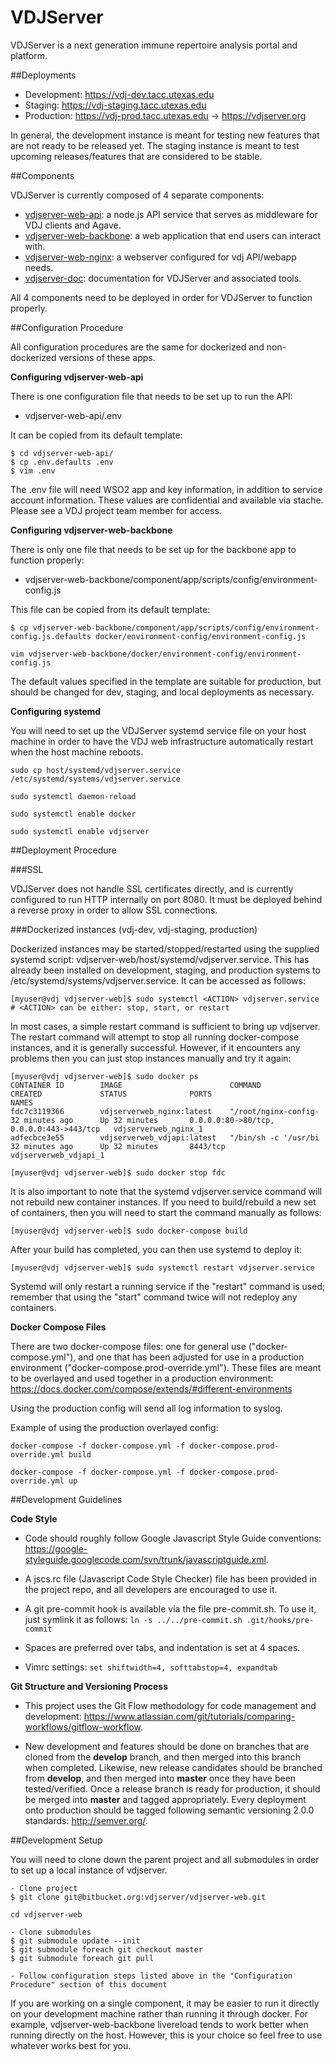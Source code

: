 VDJServer
===================

VDJServer is a next generation immune repertoire analysis portal and platform.

##Deployments

 * Development: <https://vdj-dev.tacc.utexas.edu>
 * Staging: <https://vdj-staging.tacc.utexas.edu>
 * Production: https://vdj-prod.tacc.utexas.edu -> <https://vdjserver.org>

In general, the development instance is meant for testing new features that are not ready to be released yet. The staging instance is meant to test upcoming releases/features that are considered to be stable.

##Components

VDJServer is currently composed of 4 separate components:

 * [vdjserver-web-api](https://bitbucket.org/vdjserver/vdjserver-web-api/): a node.js API service that serves as middleware for VDJ clients and Agave.
 * [vdjserver-web-backbone](https://bitbucket.org/vdjserver/vdjserver-web-backbone/): a web application that end users can interact with.
 * [vdjserver-web-nginx](https://bitbucket.org/vdjserver/vdjserver-web-nginx/): a webserver configured for vdj API/webapp needs.
 * [vdjserver-doc](https://bitbucket.org/vdjserver/vdjserver-doc/): documentation for VDJServer and associated tools.

All 4 components need to be deployed in order for VDJServer to function properly.

##Configuration Procedure

All configuration procedures are the same for dockerized and non-dockerized versions of these apps.

**Configuring vdjserver-web-api**

There is one configuration file that needs to be set up to run the API:

 * vdjserver-web-api/.env

It can be copied from its default template:

```
$ cd vdjserver-web-api/
$ cp .env.defaults .env
$ vim .env
```

The .env file will need WSO2 app and key information, in addition to service account information. These values are confidential and available via stache. Please see a VDJ project team member for access.

**Configuring vdjserver-web-backbone**

There is only one file that needs to be set up for the backbone app to function properly:

 * vdjserver-web-backbone/component/app/scripts/config/environment-config.js

This file can be copied from its default template:

```
$ cp vdjserver-web-backbone/component/app/scripts/config/environment-config.js.defaults docker/environment-config/environment-config.js

vim vdjserver-web-backbone/docker/environment-config/environment-config.js
```

The default values specified in the template are suitable for production, but should be changed for dev, staging, and local deployments as necessary.

**Configuring systemd**

You will need to set up the VDJServer systemd service file on your host machine in order to have the VDJ web infrastructure automatically restart when the host machine reboots.

```
sudo cp host/systemd/vdjserver.service /etc/systemd/systems/vdjserver.service

sudo systemctl daemon-reload

sudo systemctl enable docker

sudo systemctl enable vdjserver
```

##Deployment Procedure

###SSL

VDJServer does not handle SSL certificates directly, and is currently configured to run HTTP internally on port 8080. It must be deployed behind a reverse proxy in order to allow SSL connections.

###Dockerized instances (vdj-dev, vdj-staging, production)

Dockerized instances may be started/stopped/restarted using the supplied systemd script: vdjserver-web/host/systemd/vdjserver.service. This has already been installed on development, staging, and production systems to /etc/systemd/systems/vdjserver.service. It can be accessed as follows:

```
[myuser@vdj vdjserver-web]$ sudo systemctl <ACTION> vdjserver.service
# <ACTION> can be either: stop, start, or restart
```

In most cases, a simple restart command is sufficient to bring up vdjserver. The restart command will attempt to stop all running docker-compose instances, and it is generally successful. However, if it encounters any problems then you can just stop instances manually and try it again:

```
[myuser@vdj vdjserver-web]$ sudo docker ps
CONTAINER ID        IMAGE                        COMMAND                CREATED             STATUS              PORTS                                      NAMES
fdc7c3119366        vdjserverweb_nginx:latest    "/root/nginx-config-   32 minutes ago      Up 32 minutes       0.0.0.0:80->80/tcp, 0.0.0.0:443->443/tcp   vdjserverweb_nginx_1
adfecbce3e55        vdjserverweb_vdjapi:latest   "/bin/sh -c '/usr/bi   32 minutes ago      Up 32 minutes       8443/tcp                                   vdjserverweb_vdjapi_1

[myuser@vdj vdjserver-web]$ sudo docker stop fdc
```

It is also important to note that the systemd vdjserver.service command will not rebuild new container instances. If you need to build/rebuild a new set of containers, then you will need to start the command manually as follows:

```
[myuser@vdj vdjserver-web]$ sudo docker-compose build
```

After your build has completed, you can then use systemd to deploy it:

```
[myuser@vdj vdjserver-web]$ sudo systemctl restart vdjserver.service
```

Systemd will only restart a running service if the "restart" command is used; remember that using the "start" command twice will not redeploy any containers.


**Docker Compose Files**

There are two docker-compose files: one for general use ("docker-compose.yml"), and one that has been adjusted for use in a production environment ("docker-compose.prod-override.yml"). These files are meant to be overlayed and used together in a production environment: https://docs.docker.com/compose/extends/#different-environments

Using the production config will send all log information to syslog.

Example of using the production overlayed config:

```
docker-compose -f docker-compose.yml -f docker-compose.prod-override.yml build

docker-compose -f docker-compose.yml -f docker-compose.prod-override.yml up
```


##Development Guidelines

**Code Style**

 * Code should roughly follow Google Javascript Style Guide conventions: <https://google-styleguide.googlecode.com/svn/trunk/javascriptguide.xml>.

 * A jscs.rc file (Javascript Code Style Checker) file has been provided in the project repo, and all developers are encouraged to use it.

 * A git pre-commit hook is available via the file pre-commit.sh. To use it, just symlink it as follows: ```ln -s ../../pre-commit.sh .git/hooks/pre-commit```

 * Spaces are preferred over tabs, and indentation is set at 4 spaces.

 *  Vimrc settings: ```set shiftwidth=4, softtabstop=4, expandtab```

**Git Structure and Versioning Process**

 * This project uses the Git Flow methodology for code management and development: <https://www.atlassian.com/git/tutorials/comparing-workflows/gitflow-workflow>.

 * New development and features should be done on branches that are cloned from the **develop** branch, and then merged into this branch when completed. Likewise, new release candidates should be branched from **develop**, and then merged into **master** once they have been tested/verified. Once a release branch is ready for production, it should be merged into **master** and tagged appropriately. Every deployment onto production should be tagged following semantic versioning 2.0.0 standards: <http://semver.org/>.

##Development Setup

You will need to clone down the parent project and all submodules in order to set up a local instance of vdjserver.

```
- Clone project
$ git clone git@bitbucket.org:vdjserver/vdjserver-web.git

cd vdjserver-web

- Clone submodules
$ git submodule update --init
$ git submodule foreach git checkout master
$ git submodule foreach git pull

- Follow configuration steps listed above in the "Configuration Procedure" section of this document
```

If you are working on a single component, it may be easier to run it directly on your development machine rather than running it through docker. For example, vdjserver-web-backbone livereload tends to work better when running directly on the host. However, this is your choice so feel free to use whatever works best for you.
